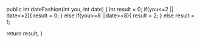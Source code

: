 public int dateFashion(int you, int date) {
int result = 0;
if(you<=2 || date<=2){
result = 0;
}
else if(you>=8 ||date>=8){
result = 2;
}
else
result = 1;

return result;
}
